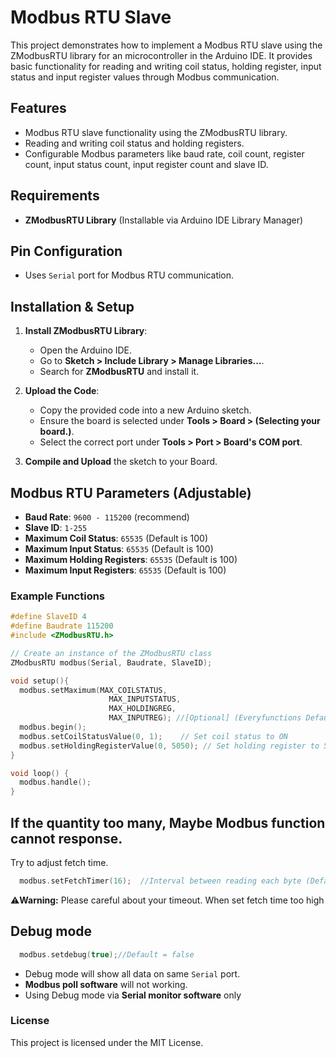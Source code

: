 # Modbus RTU Slave

This project demonstrates how to implement a Modbus RTU slave using the ZModbusRTU library for an microcontroller in the Arduino IDE. It provides basic functionality for reading and writing coil status, holding register, input status and input register values through Modbus communication.

## Features
- Modbus RTU slave functionality using the ZModbusRTU library.
- Reading and writing coil status and holding registers.
- Configurable Modbus parameters like baud rate, coil count, register count, input status count, input register count and slave ID.

## Requirements
- **ZModbusRTU Library** (Installable via Arduino IDE Library Manager)

## Pin Configuration
- Uses `Serial` port for Modbus RTU communication.

## Installation & Setup

1. **Install ZModbusRTU Library**:
   - Open the Arduino IDE.
   - Go to **Sketch > Include Library > Manage Libraries...**.
   - Search for **ZModbusRTU** and install it.

2. **Upload the Code**:
   - Copy the provided code into a new Arduino sketch.
   - Ensure the board is selected under **Tools > Board > (Selecting your board.)**.
   - Select the correct port under **Tools > Port > Board's COM port**.

3. **Compile and Upload** the sketch to your Board.

## Modbus RTU Parameters (Adjustable)
- **Baud Rate**: `9600 - 115200` (recommend)
- **Slave ID**: `1-255`
- **Maximum Coil Status**: `65535` (Default is 100)
- **Maximum Input Status**: `65535` (Default is 100)
- **Maximum Holding Registers**: `65535` (Default is 100)
- **Maximum Input Registers**: `65535` (Default is 100)

### Example Functions
```cpp
#define SlaveID 4
#define Baudrate 115200
#include <ZModbusRTU.h>

// Create an instance of the ZModbusRTU class
ZModbusRTU modbus(Serial, Baudrate, SlaveID);

void setup(){
  modbus.setMaximum(MAX_COILSTATUS, 
                      MAX_INPUTSTATUS, 
                      MAX_HOLDINGREG, 
                      MAX_INPUTREG); //[Optional] (Everyfunctions Default = 100)
  modbus.begin();
  modbus.setCoilStatusValue(0, 1);    // Set coil status to ON
  modbus.setHoldingRegisterValue(0, 5050); // Set holding register to 5050
}

void loop() {
  modbus.handle();  
}

```
## If the quantity too many, Maybe Modbus function cannot response.
Try to adjust fetch time.
```cpp
  modbus.setFetchTimer(16);  //Interval between reading each byte (Default = 16ms)
```
⚠️**Warning:** Please careful about your timeout. When set fetch time too high

## Debug mode
```cpp
  modbus.setdebug(true);//Default = false
```
- Debug mode will show all data on same `Serial` port.
- **Modbus poll software** will not working.
- Using Debug mode via **Serial monitor software** only

### License
This project is licensed under the MIT License.
